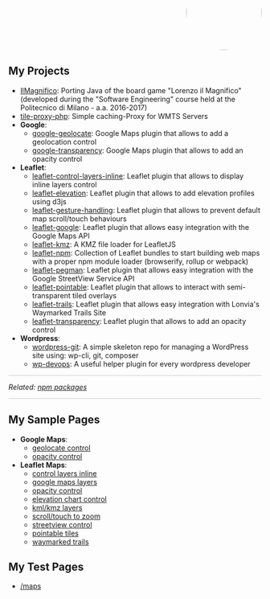 <p align="right" style="margin-top: -70px; text-align: right;">
  <a href="https://github.com/Raruto">
    <img style="border-radius:50%;" src="https://avatars.githubusercontent.com/u/9614886?s=400" height="150" />
  </a>
</p>
<p align="center" style="display:none;">
  <a href="https://raruto.github.io/">View at raruto.github.io</a>
 </p>

## My Projects
- [IlMagnifico](https://raruto.github.io/IlMagnifico): Porting Java of the board game "Lorenzo il Magnifico" (developed during the "Software Engineering" course held at the Politecnico di Milano - a.a. 2016-2017)
- [tile-proxy-php](https://raruto.github.io/tile-proxy-php): Simple caching-Proxy for WMTS Servers
- **Google**:
  - [google-geolocate](https://raruto.github.io/google-geolocate): Google Maps plugin that allows to add a geolocation control
  - [google-transparency](https://raruto.github.io/google-transparency): Google Maps plugin that allows to add an opacity control
- **Leaflet**:
  - [leaflet-control-layers-inline](https://raruto.github.io/leaflet-control-layers-inline): Leaflet plugin that allows to display inline layers control
  - [leaflet-elevation](https://raruto.github.io/leaflet-elevation): Leaflet plugin that allows to add elevation profiles using d3js
  - [leaflet-gesture-handling](https://raruto.github.io/leaflet-gesture-handling): Leaflet plugin that allows to prevent default map scroll/touch behaviours
  - [leaflet-google](https://raruto.github.io/leaflet-google): Leaflet plugin that allows easy integration with the Google Maps API
  - [leaflet-kmz](https://raruto.github.io/leaflet-kmz): A KMZ file loader for LeafletJS
  - [leaflet-npm](https://raruto.github.io/leaflet-npm): Collection of Leaflet bundles to start building web maps with a proper npm module loader (browserify, rollup or webpack)
  - [leaflet-pegman](https://raruto.github.io/leaflet-pegman): Leaflet plugin that allows easy integration with the Google StreetView Service API
  - [leaflet-pointable](https://raruto.github.io/leaflet-pointable): Leaflet plugin that allows to interact with semi-transparent tiled overlays
  - [leaflet-trails](https://raruto.github.io/leaflet-trails): Leaflet plugin that allows easy integration with Lonvia's Waymarked Trails Site
  - [leaflet-transparency](https://raruto.github.io/leaflet-transparency): Leaflet plugin that allows to add an opacity control
- **Wordpress**:
  - [wordpress-git](https://raruto.github.io/wordpress-git): A simple skeleton repo for managing a WordPress site using: wp-cli, git, composer
  - [wp-devops](https://raruto.github.io/wp-devops): A useful helper plugin for every wordpress developer

<hr style="background: #ccc;">
<p><em>Related: <a href="https://www.npmjs.com/~raruto">npm packages</a></em></p>
<hr style="background: #ccc;">

## My Sample Pages
- **Google Maps**:
  - [geolocate control](/examples/google-geolocate/google-geolocate.html)
  - [opacity control](/examples/google-transparency/google-transparency.html)
- **Leaflet Maps**:
  - [control layers inline](/examples/leaflet-control-layers-inline/leaflet-control-layers-inline.html)
  - [google maps layers](/examples/leaflet-google/leaflet-google.html)
  - [opacity control](/examples/leaflet-transparency/leaflet-transparency.html)
  - [elevation chart control](/examples/leaflet-elevation/leaflet-elevation_hoverable-tracks.html)
  - [kml/kmz layers](/examples/leaflet-kmz/leaflet-kmz.html)
  - [scroll/touch to zoom](/examples/leaflet-gesture-handling/leaflet-gesture-handling.html)
  - [streetview control](/examples/leaflet-pegman/leaflet-pegman-lazyLoading.html)
  - [pointable tiles](/examples/leaflet-pointable/leaflet-pointable.html)
  - [waymarked trails](/examples/leaflet-trails/leaflet-trails.html)

## My Test Pages
- [/maps](/maps)

